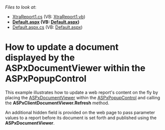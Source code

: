 <!-- default file list -->
*Files to look at*:

* [XtraReport1.cs](./CS/DXSample/App_Code/XtraReport1.cs) (VB: [XtraReport1.vb](./VB/DXSample/App_Code/XtraReport1.vb))
* **[Default.aspx](./CS/DXSample/Default.aspx) (VB: [Default.aspx](./VB/DXSample/Default.aspx))**
* [Default.aspx.cs](./CS/DXSample/Default.aspx.cs) (VB: [Default.aspx](./VB/DXSample/Default.aspx))
<!-- default file list end -->
# How to update a document displayed by the ASPxDocumentViewer within the ASPxPopupControl


<p>This example illustrates how to update a web report's content on the fly by placing the <a href="http://documentation.devexpress.com/#XtraReports/CustomDocument5193"><u>ASPxDocumentViewer</u></a> within the <a href="http://documentation.devexpress.com/#AspNet/CustomDocument8289"><u>ASPxPopupControl</u></a> and calling the <strong>ASPxClient</strong><strong>Document</strong><strong>Viewer.Refresh</strong> method.</p><p>An additional hidden field is provided on the web page to pass parameter values to a report before its document is set forth and published using the <strong>ASPxDocumentViewer</strong>.</p>

<br/>


